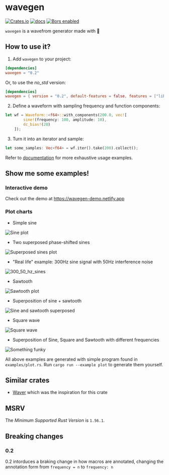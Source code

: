 # wavegen

[![Crates.io](https://img.shields.io/crates/v/wavegen)](https://crates.io/crates/wavegen)
[![docs](https://img.shields.io/docsrs/wavegen)](https://docs.rs/wavegen)
[![Bors enabled](https://bors.tech/images/badge_small.svg)](https://app.bors.tech/repositories/46467)

`wavegen` is a wavefrom generator made with 🦀

## How to use it?

1) Add `wavegen` to your project:

```toml
[dependencies]
wavegen = "0.2"
```
Or, to use the *no_std* version:

```toml
[dependencies]
wavegen = { version = "0.2", default-features = false, features = ["libm"] }
```

2) Define a waveform with sampling frequency and function components:

```rust
let wf = Waveform::<f64>::with_components(200.0, vec![
        sine!(frequency: 100, amplitude: 10),
        dc_bias!(20)
    ]);
```

3) Turn it into an iterator and sample:

```rust
let some_samples: Vec<f64> = wf.iter().take(200).collect();
```

Refer to [documentation](https://docs.rs/wavegen) for more exhaustive usage examples.

## Show me some examples!

### Interactive demo

Check out the demo at https://wavegen-demo.netlify.app

### Plot charts

* Simple sine

![Sine plot](img/sine.png)

* Two superposed phase-shifted sines

![Superposed sines plot](img/sine_double.png)

* "Real life" example: 300Hz sine signal with 50Hz interference noise

![300_50_hz_sines](img/sines_300_50_hz.png)

* Sawtooth

![Sawtooth plot](img/sawtooth.png)

* Superposition of sine + sawtooth

![Sine and sawtooth superposed](img/sawtooth_sinesised.png)

* Square wave

![Square wave](img/square.png)

* Superposition of Sine, Square and Sawtooth with different frequencies

![Something funky](img/funky.png)

All above examples are generated with simple program found in `examples/plot.rs`. Run `cargo run --example plot` to generate them yourself.

## Similar crates
* [Waver](https://github.com/amrali/waver/) which was the inspiration for this crate

## MSRV

The *Minimum Supported Rust Version* is `1.56.1`.

## Breaking changes

### 0.2

0.2 intorduces a braking change in how macros are annotated, changing the annotation form from `frequency = n` to `frequency: n`
